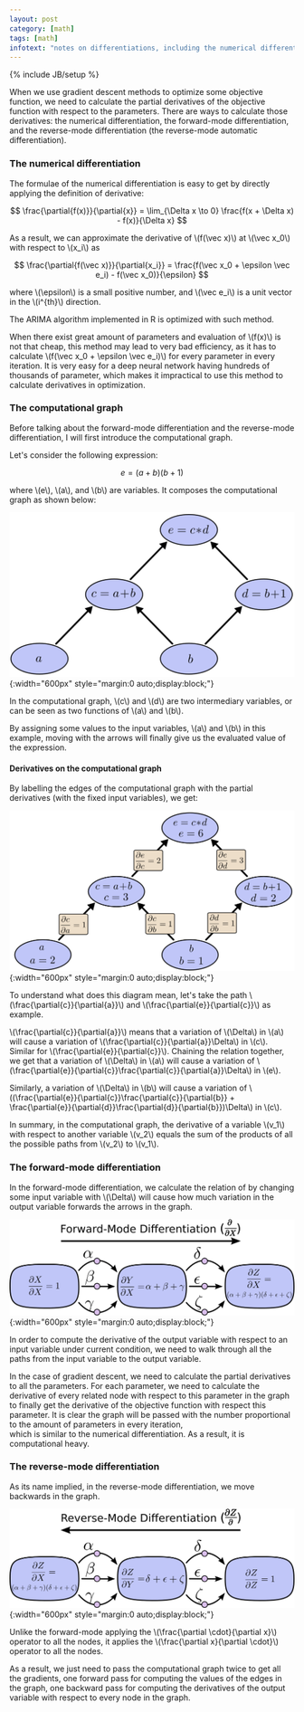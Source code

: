 ```yaml
---
layout: post
category: [math]
tags: [math]
infotext: "notes on differentiations, including the numerical differentiation, the forward-mode differentiation, and the reverse-mode differentiation"
---
```

{% include JB/setup %}

<script type="text/javascript" src="http://cdn.mathjax.org/mathjax/latest/MathJax.js?config=TeX-AMS-MML_HTMLorMML"></script>

When we use gradient descent methods to optimize some objective function, we need to calculate the partial derivatives of the objective 
function with respect to the parameters. There are ways to calculate those derivatives: the numerical differentiation, the forward-mode 
differentiation, and the reverse-mode differentiation (the reverse-mode automatic differentiation).

### The numerical differentiation

The formulae of the numerical differentiation is easy to get by directly applying the definition of derivative:

$$
\frac{\partial{f(x)}}{\partial{x}} = \lim_{\Delta x \to 0} \frac{f(x + \Delta x) - f(x)}{\Delta x}
$$

As a result, we can approximate the derivative of \\(f(\vec x)\\) at \\(\vec x_0\\) with respect to \\(x_i\\) as

$$
\frac{\partial{f(\vec x)}}{\partial{x_i}} = \frac{f(\vec x_0 + \epsilon \vec e_i) - f(\vec x_0)}{\epsilon}
$$

where \\(\epsilon\\) is a small positive number, and \\(\vec e_i\\) is a unit vector in the \\(i^{th}\\) direction.

The ARIMA algorithm implemented in R is optimized with such method.

When there exist great amount of parameters and evaluation of \\(f(x)\\) is not that cheap, this method may lead to very bad efficiency, 
as it has to calculate \\(f(\vec x_0 + \epsilon \vec e_i)\\) for every parameter in every iteration. It is very easy for a deep neural 
network having hundreds of thousands of parameter, which makes it impractical to use this method to calculate derivatives in optimization.

### The computational graph

Before talking about the forward-mode differentiation and the reverse-mode differentiation, I will first introduce the computational 
graph.

Let's consider the following expression:

$$
e = (a + b)(b + 1)
$$

where \\(e\\), \\(a\\), and \\(b\\) are variables. It composes the computational graph as shown below:

![the computational graph](/files/2017-02-08-notes-on-differentiation/computational_graph.png){:width="600px" style="margin:0 auto;display:block;"}

In the computational graph, \\(c\\) and \\(d\\) are two intermediary variables, or can be seen as two functions of \\(a\\) and \\(b\\).

By assigning some values to the input variables, \\(a\\) and \\(b\\) in this example, moving with the arrows will finally give us 
the evaluated value of the expression.

#### Derivatives on the computational graph

By labelling the edges of the computational graph with the partial derivatives (with the fixed input variables), we get:

![the computational graph with derivatives](/files/2017-02-08-notes-on-differentiation/computational_graph_derivatives.png){:width="600px" style="margin:0 auto;display:block;"}

To understand what does this diagram mean, let's take the path \\(\frac{\partial{c}}{\partial{a}}\\) and 
\\(\frac{\partial{e}}{\partial{c}}\\) as example.

\\(\frac{\partial{c}}{\partial{a}}\\) means that a variation of \\(\Delta\\) in \\(a\\) will cause a variation of 
\\(\frac{\partial{c}}{\partial{a}}\Delta\\) in \\(c\\). Similar for \\(\frac{\partial{e}}{\partial{c}}\\). Chaining the relation together, 
we get that a variation of \\(\Delta\\) in \\(a\\) will cause a variation of 
\\(\frac{\partial{e}}{\partial{c}}\frac{\partial{c}}{\partial{a}}\Delta\\) in \\(e\\).

Similarly, a variation of \\(\Delta\\) in \\(b\\) will cause a variation of 
\\((\frac{\partial{e}}{\partial{c}}\frac{\partial{c}}{\partial{b}} + \frac{\partial{e}}{\partial{d}}\frac{\partial{d}}{\partial{b}})\Delta\\) 
in \\(c\\).

In summary, in the computational graph, the derivative of a variable \\(v_1\\) with respect to another variable \\(v_2\\) equals the 
sum of the products of all the possible paths from \\(v_2\\) to \\(v_1\\).

### The forward-mode differentiation

In the forward-mode differentiation, we calculate the relation of by changing some input variable with \\(\Delta\\) will cause how much 
variation in the output variable forwards the arrows in the graph.

![the forward-mode differentiation](/files/2017-02-08-notes-on-differentiation/forward_mode.png){:width="600px" style="margin:0 auto;display:block;"}

In order to compute the derivative of the output variable with respect to an input variable under current condition, we need to walk 
through all the paths from the input variable to the output variable.

In the case of gradient descent, we need to calculate the partial derivatives to all the parameters. For each parameter, we need to calculate 
the derivative of every related node with respect to this parameter in the graph to finally get the derivative of the objective function with 
respect this parameter. It is clear the graph will be passed with the number proportional to the amount of parameters in every iteration,  
which is similar to the numerical differentiation. As a result, it is computational heavy.

### The reverse-mode differentiation

As its name implied, in the reverse-mode differentiation, we move backwards in the graph.

![the reverse-mode differentiation](/files/2017-02-08-notes-on-differentiation/reverse_mode.png){:width="600px" style="margin:0 auto;display:block;"}

Unlike the forward-mode applying the \\(\frac{\partial \cdot}{\partial x}\\) operator to all the nodes, it applies the 
\\(\frac{\partial x}{\partial \cdot}\\) operator to all the nodes.

As a result, we just need to pass the computational graph twice to get all the gradients, one forward pass for computing the values of the 
edges in the graph, one backward pass for computing the derivatives of the output variable with respect to every node in the graph.
